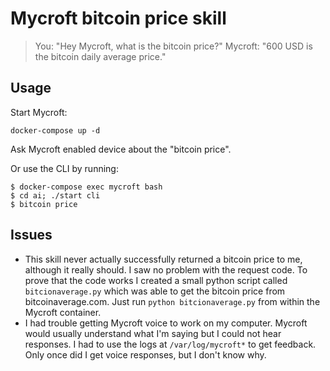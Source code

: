 # Mycroft bitcoin price skill

> You: "Hey Mycroft, what is the bitcoin price?"
> Mycroft: "600 USD is the bitcoin daily average price."

## Usage

Start Mycroft:
```
docker-compose up -d
```

Ask Mycroft enabled device about the "bitcoin price".


Or use the CLI by running:

```
$ docker-compose exec mycroft bash
$ cd ai; ./start cli
$ bitcoin price
```

## Issues

- This skill never actually successfully returned a bitcoin price to me, although it really should. I saw no problem with the request code. To prove that the code works I created a small python script called `bitcionaverage.py` which was able to get the bitcoin price from bitcoinaverage.com. Just run `python bitcionaverage.py` from within the Mycroft container.
- I had trouble getting Mycroft voice to work on my computer. Mycroft would usually understand what I'm saying but I could not hear responses. I had to use the logs at `/var/log/mycroft*` to get feedback. Only once did I get voice responses, but I don't know why.
